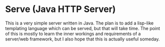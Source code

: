 # Serve (Java HTTP Server)

This is a very simple server written in Java.  The plan is to add a lisp-like templating language which can be served, but that will take time.  The point of this is mostly to learn the inner workings and requirements of a server/web framework, but I also hope that this is actually useful someday.
